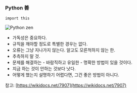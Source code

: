 ### Python 善

```
import this
```

![Python zen](https://secuwave.github.io/pylearn/02/files/python_zen.png)

* 가독성은 중요하다.
* 규칙을 깨야할 정도로 특별한 경우는 없다. 
* 오류는 그냥 지나가지 않는다. 알고도 모른척하지 않는 한.
* 추측하지 말 것. 
* 문제를 해결하는 - 바람직하고 유일한 - 명확한 방법이 있을 것이다. 
* 지금 하는 것이 안하는 것보다 낫다.
* 어떻게 했는지 설명하기 어렵다면, 그건 좋은 방법이 아니다.


참고: [https://wikidocs.net/7907](https://wikidocs.net/7907)
